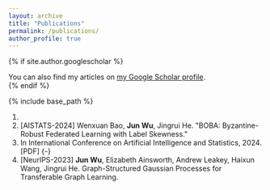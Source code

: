 ```yaml
---
layout: archive
title: "Publications"
permalink: /publications/
author_profile: true
---
```


{% if site.author.googlescholar %}
  <div class="wordwrap">You can also find my articles on <a href="{{site.author.googlescholar}}">my Google Scholar profile</a>.</div>
{% endif %}

{% include base_path %}

<!---
{% for post in site.publications reversed %}
  {% include archive-single.html %}
{% endfor %}
-->

1. 
1. [AISTATS-2024] Wenxuan Bao, **Jun Wu**, Jingrui He.
  "BOBA: Byzantine-Robust Federated Learning with Label Skewness."
1. In International Conference on Artificial Intelligence and Statistics, 2024. [PDF] {-}
1. [NeurIPS-2023] **Jun Wu**, Elizabeth Ainsworth, Andrew Leakey, Haixun Wang, Jingrui He. Graph-Structured Gaussian Processes for Transferable Graph Learning.

